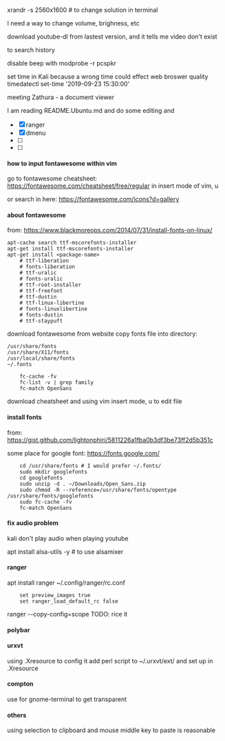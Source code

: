 xrandr -s 2560x1600 # to change solution in terminal

I need a way to change volume, brighness, etc

download youtube-dl from lastest version, and it tells me video don't exist

<C-R> to search history

disable beep with modprobe -r pcspkr


set time in Kali because a wrong time could effect web broswer quality
timedatectl set-time '2019-09-23 15:30:00'

meeting Zathura - a document viewer

I am reading README.Ubuntu.md and do some editing and
- [x] ranger
- [x] dmenu
- [ ]
- [ ]

#### how to input fontawesome within vim
go to fontawesome cheatsheet: https://fontawesome.com/cheatsheet/free/regular
in insert mode of vim, <C-v> u <the unicode of the font>

or search in here: https://fontawesome.com/icons?d=gallery

#### about fontawesome
from: https://www.blackmoreops.com/2014/07/31/install-fonts-on-linux/
```
apt-cache search ttf-mscorefonts-installer
apt-get install ttf-mscorefonts-installer
apt-get install <package-name>
    # ttf-liberation
    # fonts-liberation
    # ttf-uralic
    # fonts-uralic
    # ttf-root-installer
    # ttf-freefont
    # ttf-dustin
    # ttf-linux-libertine
    # fonts-linuxlibertine
    # fonts-dustin
    # ttf-staypuft
```

download fontawesome from website
copy fonts file into directory:

    /usr/share/fonts
    /usr/share/X11/fonts
    /usr/local/share/fonts
    ~/.fonts
```shell
    fc-cache -fv
    fc-list -v | grep family
    fc-match OpenSans
```

download cheatsheet
and using vim insert mode, <C-v> u <unicode> to edit file

#### install fonts
from: https://gist.github.com/lightonphiri/5811226a1fba0b3df3be73ff2d5b351c

some place for google font: https://fonts.google.com/

```shell
    cd /usr/share/fonts # I would prefer ~/.fonts/
    sudo mkdir googlefonts
    cd googlefonts
    sudo unzip -d . ~/Downloads/Open_Sans.zip
    sudo chmod -R --reference=/usr/share/fonts/opentype /usr/share/fonts/googlefonts
    sudo fc-cache -fv
    fc-match OpenSans
```

#### fix audio problem

kali don't play audio when playing youtube

apt install alsa-utils -y # to use alsamixer

#### ranger
apt install ranger
~/.config/ranger/rc.conf
```
    set preview_images true
    set ranger_load_default_rc false
```

ranger --copy-config=scope
TODO: rice it

#### polybar

#### urxvt
using .Xresource to config it
add perl script to ~/.urxvt/ext/ and set up in .Xresource

#### compton
use for gnome-terminal to get transparent

#### others
using selection to clipboard and mouse middle key to paste is reasonable
